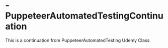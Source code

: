 # -PuppeteerAutomatedTestingContinuation

This is a continuation from PuppeteerAutomatedTesting Udemy Class.
